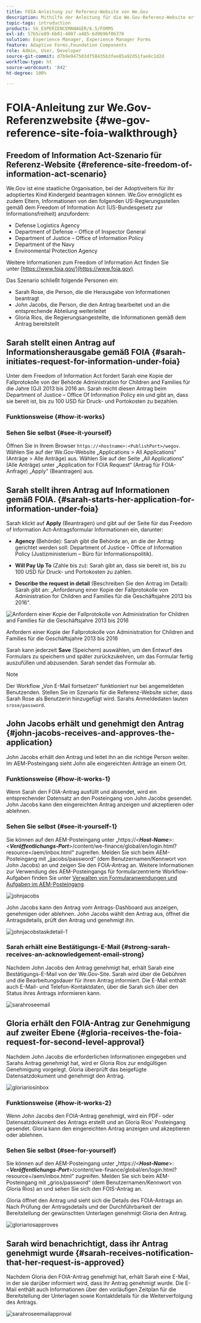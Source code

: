 ```yaml
---
title: FOIA-Anleitung zur Referenz-Website von We.Gov
description: Mithilfe der Anleitung für die We.Gov-Referenz-Website erfahren Sie, wie AEM Forms Behörden dabei hilft, Informationen zu beziehen und auf Antrag gemäß dem Freedom of Information Act (US-Bundesgesetz zur Informationsfreiheit) an Personen herauszugeben.
topic-tags: introduction
products: SG_EXPERIENCEMANAGER/6.5/FORMS
exl-id: 57b5ce89-6b01-4087-a485-6d9696f06378
solution: Experience Manager, Experience Manager Forms
feature: Adaptive Forms,Foundation Components
role: Admin, User, Developer
source-git-commit: d7b9e947503df58435b3fee85a92d51fae8c1d2d
workflow-type: ht
source-wordcount: '842'
ht-degree: 100%

---
```


# FOIA-Anleitung zur We.Gov-Referenzwebsite {#we-gov-reference-site-foia-walkthrough}

## Freedom of Information Act-Szenario für Referenz-Website {#reference-site-freedom-of-information-act-scenario}

We.Gov ist eine staatliche Organisation, bei der Adoptiveltern für ihr adoptiertes Kind Kindergeld beantragen können. We.Gov ermöglicht es zudem Eltern, Informationen von den folgenden US-Regierungsstellen gemäß dem Freedom of Information Act (US-Bundesgesetz zur Informationsfreiheit) anzufordern:

* Defense Logistics Agency
* Department of Defense – Office of Inspector General
* Department of Justice – Office of Information Policy
* Department of the Navy
* Environmental Protection Agency

Weitere Informationen zum Freedom of Information Act finden Sie unter [https://www.foia.gov/](https://www.foia.gov).

Das Szenario schließt folgende Personen ein:

* Sarah Rose, die Person, die die Herausgabe von Informationen beantragt
* John Jacobs, die Person, die den Antrag bearbeitet und an die entsprechende Abteilung weiterleitet
* Gloria Rios, die Regierungsangestellte, die Informationen gemäß dem Antrag bereitstellt

## Sarah stellt einen Antrag auf Informationsherausgabe gemäß FOIA {#sarah-initiates-request-for-information-under-foia}

Unter dem Freedom of Information Act fordert Sarah eine Kopie der Fallprotokolle von der Behörde Administration for Children and Families für die Jahre (GJ) 2013 bis 2016 an. Sarah reicht diesen Antrag beim Department of Justice – Office Of Information Policy ein und gibt an, dass sie bereit ist, bis zu 100 USD für Druck- und Portokosten zu bezahlen.

### Funktionsweise {#how-it-works}

### Sehen Sie selbst {#see-it-yourself}

Öffnen Sie in Ihrem Browser `https://<hostname>:<PublishPort>/wegov`. Wählen Sie auf der We.Gov-Website „Applications > All Applications“ (Anträge > Alle Anträge) aus. Wählen Sie auf der Seite „All Applications“ (Alle Anträge) unter „Application for FOIA Request“ (Antrag für FOIA-Anfrage) „Apply“ (Beantragen) aus.

## Sarah stellt ihren Antrag auf Informationen gemäß FOIA. {#sarah-starts-her-application-for-information-under-foia}

Sarah klickt auf **Apply** (Beantragen) und gibt auf der Seite für das Freedom of Information Act-Antragsformular Informationen ein, darunter:

* **Agency** (Behörde): Sarah gibt die Behörde an, an die der Antrag gerichtet werden soll: Department of Justice – Office of Information Policy (Justizministerium – Büro für Informationspolitik).

* **Will Pay Up To** (Zahle bis zu): Sarah gibt an, dass sie bereit ist, bis zu 100 USD für Druck- und Portokosten zu zahlen.
* **Describe the request in detail** (Beschreiben Sie den Antrag im Detail): Sarah gibt an: „Anforderung einer Kopie der Fallprotokolle von Administration for Children and Families für die Geschäftsjahre 2013 bis 2016“.

![Anfordern einer Kopie der Fallprotokolle von Administration for Children and Families für die Geschäftsjahre 2013 bis 2016](assets/sarahfiosform.png)

Anfordern einer Kopie der Fallprotokolle von Administration for Children and Families für die Geschäftsjahre 2013 bis 2016

Sarah kann jederzeit **Save** (Speichern) auswählen, um den Entwurf des Formulars zu speichern und später zurückzukehren, um das Formular fertig auszufüllen und abzusenden. Sarah sendet das Formular ab.

>[!NOTE]
>
>Der Workflow „Von E-Mail fortsetzen“ funktioniert nur bei angemeldeten Benutzenden. Stellen Sie im Szenario für die Referenz-Website sicher, dass Sarah Rose als Benutzerin hinzugefügt wird. Sarahs Anmeldedaten lauten `srose/password`.

## John Jacobs erhält und genehmigt den Antrag {#john-jacobs-receives-and-approves-the-application}

John Jacobs erhält den Antrag und leitet ihn an die richtige Person weiter. Im AEM-Posteingang sieht John alle eingereichten Anträge an einem Ort.

### Funktionsweise {#how-it-works-1}

Wenn Sarah den FOIA-Antrag ausfüllt und absendet, wird ein entsprechender Datensatz an den Posteingang von John Jacobs gesendet. John Jacobs kann den eingereichten Antrag anzeigen und akzeptieren oder ablehnen.

### Sehen Sie selbst {#see-it-yourself-1}

Sie können auf den AEM-Posteingang unter „https://&lt;***Host-Name***>:&lt;***Veröffentlichungs-Port***>/content/we-finance/global/en/login.html?resource=/aem/inbox.html“ zugreifen. Melden Sie sich beim AEM-Posteingang mit „jjacobs/password“ (dem Benutzernamen/Kennwort von John Jacobs) an und zeigen Sie den FOIA-Antrag an. Weitere Informationen zur Verwendung des AEM-Posteingangs für formularzentrierte Workflow-Aufgaben finden Sie unter [Verwalten von Formularanwendungen und Aufgaben im AEM-Posteingang](/help/forms/using/manage-applications-inbox.md).

![johnjacobs](assets/johnjacobs.png)

John Jacobs kann den Antrag vom Antrags-Dashboard aus anzeigen, genehmigen oder ablehnen. John Jacobs wählt den Antrag aus, öffnet die Antragsdetails, prüft den Antrag und genehmigt ihn.

![johnjacobstaskdetail-1](assets/johnjacobstaskdetail-1.png)

### <strong>Sarah erhält eine Bestätigungs-E-Mail</strong> {#strong-sarah-receives-an-acknowledgement-email-strong}

Nachdem John Jacobs den Antrag genehmigt hat, erhält Sarah eine Bestätigungs-E-Mail von der We.Gov-Site. Sarah wird über die Gebühren und die Bearbeitungsdauer für ihren Antrag informiert. Die E-Mail enthält auch E-Mail- und Telefon-Kontaktdaten, über die Sarah sich über den Status ihres Antrags informieren kann.

![sarahroseemail](assets/sarahroseemail.png)

## Gloria erhält den FOIA-Antrag zur Genehmigung auf zweiter Ebene {#gloria-receives-the-foia-request-for-second-level-approval}

Nachdem John Jacobs die erforderlichen Informationen eingegeben und Sarahs Antrag genehmigt hat, wird er Gloria Rios zur endgültigen Genehmigung vorgelegt. Gloria überprüft das beigefügte Datensatzdokument und genehmigt den Antrag.

![gloriariosinbox](assets/gloriariosinbox.png)

### Funktionsweise {#how-it-works-2}

Wenn John Jacobs den FOIA-Antrag genehmigt, wird ein PDF- oder Datensatzdokument des Antrags erstellt und an Gloria Rios&#39; Posteingang gesendet. Gloria kann den eingereichten Antrag anzeigen und akzeptieren oder ablehnen.

### Sehen Sie selbst {#see-for-yourself}

Sie können auf den AEM-Posteingang unter „https://&lt;***Host-Name***>:&lt;***Veröffentlichungs-Port***>/content/we-finance/global/en/login.html?resource=/aem/inbox.html“ zugreifen. Melden Sie sich beim AEM-Posteingang mit „grios/password“ (dem Benutzernamen/Kennwort von Gloria Rios) an und sehen Sie sich den FOIS-Antrag an.

Gloria öffnet den Antrag und sieht sich die Details des FOIA-Antrags an. Nach Prüfung der Antragsdetails und der Durchführbarkeit der Bereitstellung der gewünschten Unterlagen genehmigt Gloria den Antrag.

![gloriariosapproves](assets/gloriariosapproves.png)

## Sarah wird benachrichtigt, dass ihr Antrag genehmigt wurde {#sarah-receives-notification-that-her-request-is-approved}

Nachdem Gloria den FOIA-Antrag genehmigt hat, erhält Sarah eine E-Mail, in der sie darüber informiert wird, dass ihr Antrag genehmigt wurde. Die E-Mail enthält auch Informationen über den vorläufigen Zeitplan für die Bereitstellung der Unterlagen sowie Kontaktdetails für die Weiterverfolgung des Antrags.

![sarahroseemailapproval](assets/sarahroseemailapproval.png)
